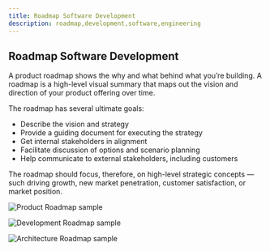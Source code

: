 ```yaml
---
title: Roadmap Software Development
description: roadmap,development,software,engineering
---
```


## Roadmap Software Development

A product roadmap shows the why and what behind what you’re building.
A roadmap is a high-level visual summary that maps out the vision and
direction of your product offering over time.

The roadmap has several ultimate goals:

* Describe the vision and strategy
* Provide a guiding document for executing the strategy
* Get internal stakeholders in alignment
* Facilitate discussion of options and scenario planning
* Help communicate to external stakeholders, including customers

The roadmap should focus, therefore, on high-level strategic concepts
— such driving growth, new market penetration, customer satisfaction, or market position.

![Product Roadmap sample]({{site.baseurl}}/images/product-roadmap.png)

![Development Roadmap sample]({{site.baseurl}}/images/product-roadmap2.png)

![Architecture Roadmap sample]({{site.baseurl}}/images/architecture-roadmap.png)


